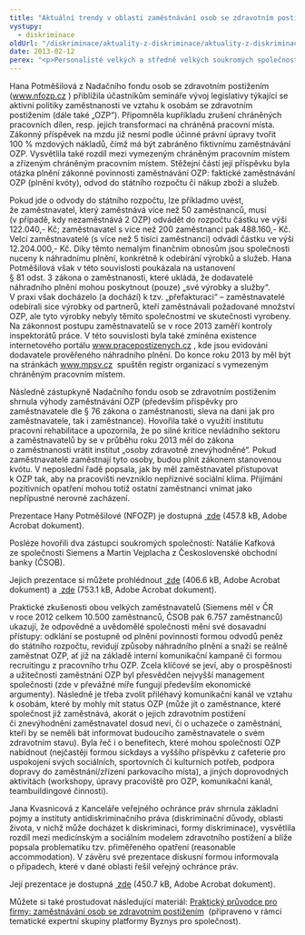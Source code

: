 ```yaml
---
title: "Aktuální trendy v oblasti zaměstnávání osob se zdravotním postižením"
vystupy:
  - diskriminace
oldUrl: "/diskriminace/aktuality-z-diskriminace/aktuality-z-diskriminace-2013/aktualni-trendy-voblasti-zamestnavani-osob-se-zdravotnim-postizenim/"
date: 2013-02-12
perex: "<p>Personalisté velkých a středně velkých soukromých společností sdíleli dne 7. února 2013 své zkušenosti s plněním zákonných povinností, které souvisí s uplatněním osob se zdravotním postižením na českém pracovním trhu. Seminář „Zaměstnávání osob se zdravotním postižením“ uspořádala organizace LMC, s níž veřejný ochránce práv spolupracuje v oblasti osvěty a vzdělávání privátního sektoru. Na semináři byly řešeny i praktické příklady z činnosti ochránce jako antidiskriminačního místa.</p>"
---
```


<!-- imported from the old website -->

<p class="align-blok">Hana Potměšilová z Nadačního fondu osob se zdravotním postižením (<a title="Otevření do nového okna" href="http://www.nfozp.cz" target="_blank">www.nfozp.cz</a> ) přiblížila účastníkům semináře vývoj legislativy týkající se aktivní politiky zaměstnanosti ve vztahu k osobám se zdravotním postižením (dále také „OZP“). Připomněla kupříkladu zrušení chráněných pracovních dílen, resp. jejich transformaci na chráněná pracovní místa. Zákonný příspěvek na mzdu již nesmí podle účinné právní úpravy tvořit 100 % mzdových nákladů, čímž má být zabráněno fiktivnímu zaměstnávání OZP. Vysvětlila také rozdíl mezi vymezeným chráněným pracovním místem a zřízeným chráněným pracovním místem. Stěžejní částí její příspěvku byla otázka plnění zákonné povinnosti zaměstnávání OZP: faktické zaměstnávání OZP (plnění kvóty), odvod do státního rozpočtu či nákup zboží a služeb. </p> <p class="align-blok">Pokud jde o odvody do státního rozpočtu, lze příkladmo uvést, že zaměstnavatel, který zaměstnává více než 50 zaměstnanců, musí (v případě, kdy nezaměstnává 2 OZP) odvádět do rozpočtu částku ve výši 122.040,- Kč; zaměstnavatel s více než 200 zaměstnanci pak 488.160,- Kč. Velcí zaměstnavatelé (s více než 5 tisíci zaměstnanci) odvádí částku ve výši 12.204.000,- Kč. Díky těmto nemalým finančním obnosům jsou společnosti nuceny k náhradnímu plnění, konkrétně k odebírání výrobků a služeb. Hana Potměšilová však v této souvislosti poukázala na ustanovení § 81 odst. 3 zákona o zaměstnanosti, které ukládá, že dodavatelé náhradního plnění mohou poskytnout (pouze) „své výrobky a služby“. V praxi však docházelo (a dochází) k tzv. „přefakturaci“ – zaměstnavatelé odebírali sice výrobky od partnerů, kteří zaměstnávali požadované množství OZP, ale tyto výrobky nebyly těmito společnostmi ve skutečnosti vyrobeny. Na zákonnost postupu zaměstnavatelů se v roce 2013 zaměří kontroly inspektorátů práce. V této souvislosti byla také zmíněna existence internetového portálu <a title="Otevření do nového okna" href="http://www.pracepostizenych.cz" target="_blank">www.pracepostizenych.cz</a> , kde jsou evidováni dodavatele prověřeného náhradního plnění. Do konce roku 2013 by měl být na stránkách <a title="Otevření do nového okna" href="http://www.mpsv.cz" target="_blank">www.mpsv.cz</a>  spuštěn registr organizací s vymezeným chráněným pracovním místem.</p> <p class="align-blok">Následně zástupkyně Nadačního fondu osob se zdravotním postižením shrnula výhody zaměstnávání OZP (především příspěvky pro zaměstnavatele dle § 76 zákona o zaměstnanosti, sleva na dani jak pro zaměstnavatele, tak i zaměstnance). Hovořila také o využití institutu pracovní rehabilitace a upozornila, že po silné kritice nevládního sektoru a zaměstnavatelů by se v průběhu roku 2013 měl do zákona o zaměstnanosti vrátit institut „osoby zdravotně znevýhodněné“. Pokud zaměstnavatelé zaměstnají tyto osoby, budou plnit zákonem stanovenou kvótu. V neposlední řadě popsala, jak by měl zaměstnavatel přistupovat k OZP tak, aby na pracovišti nevzniklo nepříznivé sociální klima. Přijímání pozitivních opatření mohou totiž ostatní zaměstnanci vnímat jako nepřípustné nerovné zacházení.</p> <p class="align-blok">Prezentace Hany Potměšilové (NFOZP) je dostupná <a title="Otevření do nového okna" href="/uploads-import/DISKRIMINACE/aktuality/1_Seminar_LMC_NFOZP.pdf" target="_blank"> zde</a> (457.8 kB, Adobe Acrobat dokument).</p> <p class="align-blok">Posléze hovořili dva zástupci soukromých společností: Natálie Kafková ze společnosti Siemens a Martin Vejplacha z Československé obchodní banky (ČSOB).</p> <p class="align-blok">Jejich prezentace si můžete prohlédnout <a title="Otevření do nového okna" href="/uploads-import/DISKRIMINACE/aktuality/2_Seminar_LMC_Siemens.pdf" target="_blank"> zde</a> (406.6 kB, Adobe Acrobat dokument) a <a title="Otevření do nového okna" href="/uploads-import/DISKRIMINACE/aktuality/3_Seminar_LMC_CSOB.pdf" target="_blank"> zde</a> (753.1 kB, Adobe Acrobat dokument).</p> <p class="align-blok">Praktické zkušenosti obou velkých zaměstnavatelů (Siemens měl v ČR v roce 2012 celkem 10.500 zaměstnanců, ČSOB pak 6.757 zaměstnanců) ukazují, že odpovědné a uvědomělé společnosti mění své dosavadní přístupy: odklání se postupně od plnění povinnosti formou odvodů peněz do státního rozpočtu, revidují způsoby náhradního plnění a snaží se reálně zaměstnat OZP, ať již na základě interní komunikační kampaně či formou recruitingu z pracovního trhu OZP. Zcela klíčové se jeví, aby o prospěšnosti a užitečnosti zaměstnání OZP byl přesvědčen nejvyšší management společnosti (zde v převážné míře fungují především ekonomické argumenty). Následně je třeba zvolit přiléhavý komunikační kanál ve vztahu k osobám, které by mohly mít status OZP (může jít o zaměstnance, které společnost již zaměstnává, akorát o jejich zdravotním postižení či znevýhodnění zaměstnavatel dosud neví, či o uchazeče o zaměstnání, kteří by se neměli bát informovat budoucího zaměstnavatele o svém zdravotním stavu). Byla řeč i o benefitech, které mohou společnosti OZP nabídnout (nejčastěji formou sickdays a vyššího příspěvku z cafeterie pro uspokojení svých sociálních, sportovních či kulturních potřeb, podpora dopravy do zaměstnání/zřízení parkovacího místa), a jiných doprovodných aktivitách (workshopy, úpravy pracoviště pro OZP, komunikační kanál, teambuildingové činnosti).</p> <p class="align-blok">Jana Kvasnicová z Kanceláře veřejného ochránce práv shrnula základní pojmy a instituty antidiskriminačního práva (diskriminační důvody, oblasti života, v nichž může docházet k diskriminaci, formy diskriminace), vysvětlila rozdíl mezi medicínským a sociálním modelem zdravotního postižení a blíže popsala problematiku tzv. přiměřeného opatření (reasonable accommodation). V závěru své prezentace diskusní formou informovala o případech, které v dané oblasti řešil veřejný ochránce práv.</p> <p class="align-blok">Její prezentace je dostupná <a title="Otevření do nového okna" href="/uploads-import/DISKRIMINACE/aktuality/4_Seminar_LMC_Kvasnicova.pdf" target="_blank"> zde</a> (450.7 kB, Adobe Acrobat dokument).</p> <p class="align-blok">Můžete si také prostudovat následující materiál: <a title="Otevření do nového okna" href="http://www.lmc.eu/uploads-import/PR/Prezentace/brozura_zamestnavani-osob-se-zdravotnim-postizenim.pdf" target="_blank">Praktický průvodce pro firmy: zaměstnávání osob se zdravotním postižením</a>  (připraveno v rámci tematické expertní skupiny platformy Byznys pro společnost).</p>
